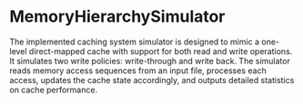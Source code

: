 # MemoryHierarchySimulator
The implemented caching system simulator is designed to mimic a one-level direct-mapped cache with support for both read and write operations. It simulates two write policies: write-through and write back. The simulator reads memory access sequences from an input file, processes each access, updates the cache state accordingly, and outputs detailed statistics on cache performance.

